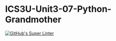 # ICS3U-Unit3-07-Python-Grandmother

[![GitHub's Super Linter](https://github.com/dbcalitis/ICS3U-Unit3-07-Python-Grandmother/workflows/GitHub's%20Super%20Linter/badge.svg)](https://github.com/dbcalitis/ICS3U-Unit3-07-Python-Grandmother/actions)
